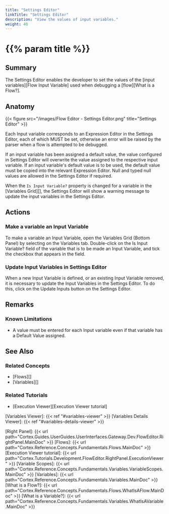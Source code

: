 ```yaml
---
title: "Settings Editor"
linkTitle: "Settings Editor"
description: "View the values of input variables."
weight: 40
---
```


# {{% param title %}}

## Summary

The Settings Editor enables the developer to set the values of the [input variables][Flow Input Variable] used when debugging a [flow][What is a Flow?].

## Anatomy

{{< figure src="/images/Flow Editor - Settings Editor.png" title="Settings Editor" >}}

Each Input variable corresponds to an Expression Editor in the Settings Editor, each of which MUST be set, otherwise an error will be raised by the parser when a flow is attempted to be debugged.

If an input variable has been assigned a default value, the value configured in Settings Editor will overwrite the value assigned to the respective input variable. If an input variable's default value is to be used, the default value must be copied into the relevant Expression Editor. Null and typed null values are allowed in the Settings Editor if required.

When the `Is Input Variable?` property is changed for a variable in the [Variables Grid][], the Settings Editor will show a warning message to update the input variables in the Settings Editor.

## Actions

### Make a variable an Input Variable

To make a variable an Input Variable, open the Variables Grid (Bottom Panel) by selecting on the Variables tab. Double-click on the Is Input Variable? field of the variable that is to be made an Input Variable, and tick the checkbox that appears in the field.

### Update Input Variables in Settings Editor

When a new Input Variable is defined, or an existing Input Variable removed, it is necessary to update the Input Variables in the Settings Editor. To do this, click on the Update Inputs button on the Settings Editor.

## Remarks

### Known Limitations

* A value must be entered for each Input variable even if that variable has a Default Value assigned.

## See Also

### Related Concepts

* [Flows][]
* [Variables][]

### Related Tutorials

* [Execution Viewer][Execution Viewer tutorial]

[Variables Viewer]: {{< ref "#variables-viewer" >}}
[Variables Details Viewer]: {{< ref "#variables-details-viewer" >}}

[Right Panel]: {{< url path="Cortex.Guides.UserGuides.UserInterfaces.Gateway.Dev.FlowEditor.RightPanel.MainDoc" >}}
[Flows]: {{< url path="Cortex.Reference.Concepts.Fundamentals.Flows.MainDoc" >}}
[Execution Viewer tutorial]: {{< url path="Cortex.Tutorials.Development.FlowEditor.RightPanel.ExecutionViewer" >}}
[Variable Scopes]: {{< url path="Cortex.Reference.Concepts.Fundamentals.Variables.VariableScopes.MainDoc" >}}
[Variables]: {{< url path="Cortex.Reference.Concepts.Fundamentals.Variables.MainDoc" >}}
[What is a Flow?]: {{< url path="Cortex.Reference.Concepts.Fundamentals.Flows.WhatIsAFlow.MainDoc" >}}
[What is a Variable?]: {{< url path="Cortex.Reference.Concepts.Fundamentals.Variables.WhatIsAVariable.MainDoc" >}}
